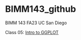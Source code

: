 # BIMM143_github
BIMM 143 FA23 UC San Diego

Class 05: [Intro to GGPLOT](https://github.com/Github-Giggity/BIMM143_github/blob/main/BIMM143class05/BIMM143class05Quarto.pdf)
